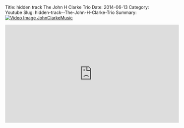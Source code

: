 Title: hidden track  The John H Clarke Trio
Date: 2014-06-13
Category: Youtube
Slug: hidden-track--The-John-H-Clarke-Trio
Summary: <a href="/hidden-track--The-John-H-Clarke-Trio.html"><img src="https://i.ytimg.com/vi/Tka-G9tZ2F8/hqdefault.jpg" alt="Video Image JohnClarkeMusic"></a>

<iframe width="560" height="315" src="https://www.youtube.com/embed/Tka-G9tZ2F8" title="YouTube video player" frameborder="0" allow="accelerometer; autoplay; clipboard-write; encrypted-media; gyroscope; picture-in-picture" allowfullscreen></iframe>

